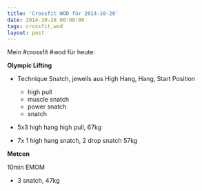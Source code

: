 ```yaml
---
title: 'Crossfit WOD für 2014-10-28'
date: 2014-10-28 00:00:00 
tags: crossfit,wod
layout: post
---
```

Mein #crossfit #wod für heute:

**Olympic Lifting**

* Technique Snatch, jeweils aus High Hang, Hang, Start Position
  * high pull
  * muscle snatch
  * power snatch
  * snatch

* 5x3 high hang high pull, 67kg
* 7x 1 high hang snatch, 2 drop snatch 57kg

**Metcon**

10min EMOM

* 3 snatch, 47kg

